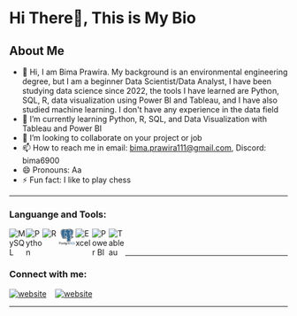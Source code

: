 # Hi There👋, This is My Bio

## About Me
- 👋 Hi, I am Bima Prawira. My background is an environmental engineering degree, but I am a beginner Data Scientist/Data Analyst, I have been studying data science since 2022, the tools I have learned are Python, SQL, R, data visualization using Power BI and Tableau, and I have also studied machine learning. I don't have any experience in the data field
- 🌱 I’m currently learning Python, R, SQL, and Data Visualization with Tableau and Power BI
- 💞️ I’m looking to collaborate on your project or job
- 📫 How to reach me in email: bima.prawira111@gmail.com, Discord: bima6900
- 😄 Pronouns: Aa
- ⚡ Fun fact: I like to play chess
---
### Languange and Tools:
<img align="left" alt="MySQL" width="30xp" src="https://upload.wikimedia.org/wikipedia/de/d/dd/MySQL_logo.svg" style="padding-right:10xp;" />
<img align="left" alt="Python" width="30xp" src="https://upload.wikimedia.org/wikipedia/commons/1/1f/Python_logo_01.svg" style="padding-right:10xp;" />
<img align="left" alt="R" width="30xp" src="https://upload.wikimedia.org/wikipedia/commons/1/1b/R_logo.svg" style="padding-right:10xp;" />
<img align="left" alt="PostgreSQL" width="30xp" src="https://raw.githubusercontent.com/cncf/landscape/ebe54fa36a8200e7a6c3b5b992b484c84b809b70/hosted_logos/postgre-sql.svg" style="padding-right:10xp;" />
<img align="left" alt="Excel" width="30xp" src="https://upload.wikimedia.org/wikipedia/commons/3/34/Microsoft_Office_Excel_%282019%E2%80%93present%29.svg" style="padding-right:10xp;" />
<img align="left" alt="Power BI" width="30xp" src="https://upload.wikimedia.org/wikipedia/commons/c/cf/New_Power_BI_Logo.svg" style="padding-right:10xp;" />
<img align="left" alt="Tableau" width="30xp" src="https://upload.wikimedia.org/wikipedia/commons/4/4b/Tableau_Logo.png" style="padding-right:10xp;" />
<br />
<br />

---
### Connect with me:
[![website](https://user-images.githubusercontent.com/24403355/33800842-566c09d8-dd17-11e7-88ff-be7f30481d67.png)](https://www.instagram.com/bimapu/?next=%2F#gh-light-mode-only)
&nbsp;&nbsp;
[![website](./img/linkedin-light.svg)](https://www.linkedin.com/in/bima-p-021a79186/#gh-light-mode-only)

---
<!---
aabimr/aabimr is a ✨ special ✨ repository because its `README.md` (this file) appears on your GitHub profile.
You can click the Preview link to take a look at your changes.
--->
